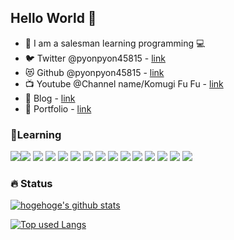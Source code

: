 ## Hello World 🐰

* 👨 I am a salesman learning programming 💻
* 🐦 Twitter @pyonpyon45815 - [link](https://twitter.com/pyonpyon45815)
* 😻 Github @pyonpyon45815 - [link](https://github.com/pyonpyon45815)
* 📺 Youtube @Channel name/Komugi Fu Fu - [link](https://www.youtube.com/channel/UCdZuIqqgSz6WyxvJrbTQDOg?view_as=subscriber)
* 📖 Blog - [link]()
* 📝 Portfolio - [link]()

### 🌱Learning

<img src="https://img.shields.io/badge/-HTML5-333.svg?logo=html5&style=flat "><img src="https://img.shields.io/badge/-CSS3-157286.svg?logo=css3&style=flat ">
<img src="https://img.shields.io/badge/Javascript-333.svg?logo=javascript&style=flat ">
<img src="https://img.shields.io/badge/-jQuery-0769AD.svg?logo=jQuery&style=flat ">
<img src="https://img.shields.io/badge/-PHP-333.svg?logo=php&style=flat ">
<img src="https://img.shields.io/badge/-Sass-333.svg?logo=Sass&style=flat ">
<img src="https://img.shields.io/badge/-WordPress-21759B.svg?logo=WordPress&style=flat ">
<img src="https://img.shields.io/badge/-Git-333.svg?logo=Git&style=flat ">
<img src="https://img.shields.io/badge/-GitHub-181717.svg?logo=GitHub&style=flat ">
<img src="https://img.shields.io/badge/-AdobePhotoshop-181717.svg?logo=AdobePhotoshop&style=flat ">
<img src="https://img.shields.io/badge/-Adobe Premiere Pro-181717.svg?logo=AdobePremierePro&style=flat ">
<img src="https://img.shields.io/badge/-XD-181717.svg?logo=Xd&style=flat ">
<img src="https://img.shields.io/badge/-Visual Studio Code-007ACC.svg?logo=VisualStudioCode&style=flat ">
<img src="https://img.shields.io/badge/-MySQL-333.svg?logo=MySQL&style=flat ">
<img src="https://img.shields.io/badge/-React-333.svg?logo=React&style=flat ">

### 🔥 Status

<!-- リポジトリステータス -->
[![hogehoge's github stats](https://github-readme-stats.vercel.app/api?username=pyonpyon45815&hide=contribs&count_private=true&show_icons=true&theme=outrun)](https://github.com/pyonpyon45815/)

<!-- ソースコード統計 -->
[![Top used Langs](https://github-readme-stats.vercel.app/api/top-langs/?username=pyonpyon45815&layout=compact&theme=outrun)](https://github.com/pyonpyon45815/)
